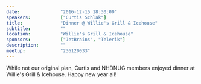 ```yaml
---
date:               "2016-12-15 18:30:00"
speakers:           ["Curtis Schlak"]
title:              "Dinner @ Willie's Grill & Icehouse"
subtitle:           ""
location:           "Willie's Grill & Icehouse"
sponsors:           ["JetBrains", "Telerik"]
description:        ""
meetup:             "236120033"
---
```


While not our original plan, Curtis and NHDNUG members enjoyed dinner at 
Willie's Grill & Icehouse. Happy new year all!



